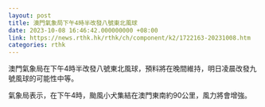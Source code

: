 ```yaml
---
layout: post
title: 澳門氣象局下午4時半改發八號東北風球
date: 2023-10-08 16:46:42.000000000 +08:00
link: https://news.rthk.hk/rthk/ch/component/k2/1722163-20231008.htm
categories: rthk
---
```


澳門氣象局在下午4時半改發八號東北風球，預料將在晚間維持，明日凌晨改發九號風球的可能性中等。

氣象局表示，在下午4時，颱風小犬集結在澳門東南約90公里，風力將會增強。

